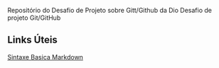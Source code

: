 Repositório do Desafio de Projeto sobre Gitt/Github da Dio
Desafio de projeto Git/GitHub

## Links Úteis
[Sintaxe Basica Markdown](https://www.markdownguide.org/)

